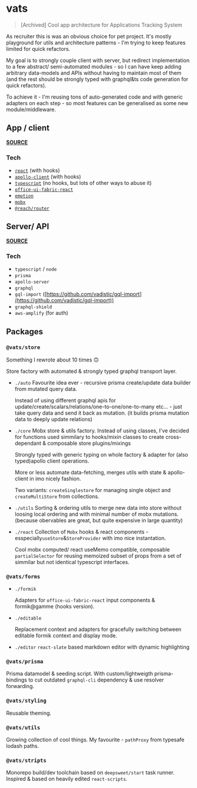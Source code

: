 # vats

> [Archived] Cool app architecture for Applications Tracking System

As recruiter this is was an obvious choice for pet project. It's mostly playground for utils and architecture patterns - I'm trying to keep features limited for quick refactors.

My goal is to strongly couple client with server, but redirect implementation to a few abstract/ semi-automated modules - so I can have keep adding arbitrary data-models and APIs without having to maintain most of them (and the rest should be strongly typed with graphql&ts code generation for quick refactors).

To achieve it - I'm reusing tons of auto-generated code and with generic adapters on each step - so most features can be generalised as some new module/middleware.

## App / client

[**SOURCE**](./deployables/app)

### Tech

- [`react`](https://github.com/facebook/react) (with hooks)
- [`apollo-client`](https://github.com/apollographql/apollo-client) (with hooks)
- [`typescript`](https://github.com/Microsoft/TypeScript) (no hooks, but lots of other ways to abuse it)
- [`office-ui-fabric-react`](https://github.com/OfficeDev/office-ui-fabric-react)
- [`emotion`](https://github.com/emotion-js/emotion)
- [`mobx`](https://github.com/mobxjs/mobx)
- [`@reach/router`](https://github.com/reach/router)

## Server/ API

[**SOURCE** ](./deployables/server/)

### Tech

- `typescript` / `node`
- `prisma`
- `apollo-server`
- `graphql`
- `gql-import` ([https://github.com/vadistic/gql-import](https://github.com/vadistic/gql-import))
- `graphql-shield`
- `aws-amplify` (for auth)

## Packages

### `@vats/store`

Something I rewrote about 10 times 🙃

Store factory with automated & strongly typed graphql transport layer.

- `./auto`
  Favourite idea ever - recursive prisma create/update data builder from mutated query data.

  Instead of using different graphql apis for update/create/scalars/relations/one-to-one/one-to-many etc... - just take query data and send it back as mutation. (it builds prisma mutation data to deeply update relations)

- `./core`
  Mobx store & utils factory. Instead of using classes, I've decided for functions used simmilary to hooks/mixin classes to create cross-dependant & composable store plugins/mixings

  Strongly typed with generic typing on whole factory & adapter for (also typed)apollo client operations.

  More or less automate data-fetching, merges utils with state & apollo-client in imo nicely fashion.

  Two variants: `createSinglestore` for managing single object and `createMultiStore` from collections.

- `./utils`
  Sorting & ordering utils to merge new data into store without loosing local ordering and with minimal number of mobx mutations. (because obervables are great, but quite expensive in large quantity)

- `./react`
  Collection of `Mobx` hooks & react components - esspecially`useStore`&`StoreProvider` with imo nice instantation.

  Cool mobx computed/ react useMemo compatible, composable `partialSelector` for reusing memoized subset of props from a set of simmilar but not identical typescript interfaces.

### `@vats/forms`

- `./formik`

  Adapters for `office-ui-fabric-react` input components & formik@gamme (hooks version).

- `./editable`

  Replacement context and adapters for gracefully switching between editable formik context and display mode.

- `./editor`
  `react-slate` based markdown editor with dynamic highlighting

### `@vats/prisma`

Prisma datamodel & seeding script. With custom/lightweigth prisma-bindings to cut outdated `graphql-cli` dependency & use resolver forwarding.

### `@vats/styling`

Reusable theming.

### `@vats/utils`

Growing collection of cool things. My favourite - `pathProxy` from typesafe lodash paths.

### `@vats/stripts`

Monorepo build/dev toolchain based on `deepsweet/start` task runner. Inspired & based on heavily edited `react-scripts`.
